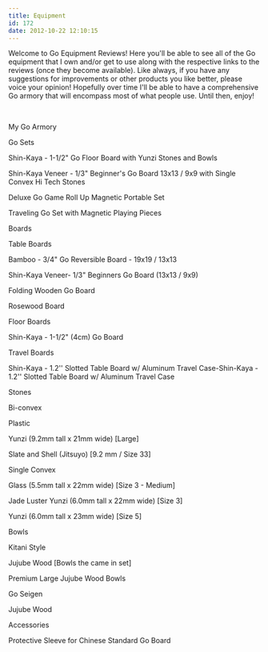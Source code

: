 ```yaml
---
title: Equipment
id: 172
date: 2012-10-22 12:10:15
---
```


Welcome to Go Equipment Reviews! Here you'll be able to see all of the Go equipment that I own and/or get to use along with the respective links to the reviews (once they become available). Like always, if you have any suggestions for improvements or other products you like better, please voice your opinion! Hopefully over time I'll be able to have a comprehensive Go armory that will encompass most of what people use. Until then, enjoy!

&nbsp;

My Go Armory

Go Sets

Shin-Kaya - 1-1/2" Go Floor Board with Yunzi Stones and Bowls

Shin-Kaya Veneer - 1/3" Beginner's Go Board 13x13 / 9x9 with Single Convex Hi Tech Stones

Deluxe Go Game Roll Up Magnetic Portable Set

Traveling Go Set with Magnetic Playing Pieces

Boards

Table Boards

Bamboo - 3/4" Go Reversible Board - 19x19 / 13x13

Shin-Kaya Veneer- 1/3" Beginners Go Board (13x13 / 9x9)

Folding Wooden Go Board

Rosewood Board

Floor Boards

Shin-Kaya - 1-1/2" (4cm) Go Board

Travel Boards

Shin-Kaya - 1.2'' Slotted Table Board w/ Aluminum Travel Case-Shin-Kaya - 1.2'' Slotted Table Board w/ Aluminum Travel Case

Stones

Bi-convex

Plastic

Yunzi (9.2mm tall x 21mm wide) [Large]

Slate and Shell (Jitsuyo) [9.2 mm / Size 33]

Single Convex

Glass (5.5mm tall x 22mm wide) [Size 3 - Medium]

Jade Luster Yunzi (6.0mm tall x 22mm wide) [Size 3]

Yunzi (6.0mm tall x 23mm wide) [Size 5]

Bowls

Kitani Style

Jujube Wood [Bowls the came in set]

Premium Large Jujube Wood Bowls

Go Seigen

Jujube Wood

Accessories

Protective Sleeve for Chinese Standard Go Board